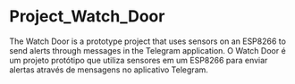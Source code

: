 # Project_Watch_Door
The Watch Door is a prototype project that uses sensors on an ESP8266 to send alerts through messages in the Telegram application. O Watch Door é um projeto protótipo que utiliza sensores em um ESP8266 para enviar alertas através de mensagens no aplicativo Telegram. 
